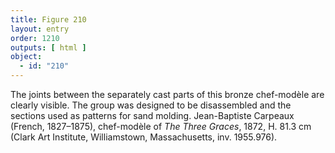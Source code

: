 ```yaml
---
title: Figure 210
layout: entry
order: 1210
outputs: [ html ]
object:
  - id: "210"
---
```


The joints between the separately cast parts of this bronze chef-modèle are clearly visible. The group was designed to be disassembled and the sections used as patterns for sand molding. Jean-Baptiste Carpeaux (French, 1827–1875), chef-modèle of *The Three Graces*, 1872, H. 81.3 cm (Clark Art Institute, Williamstown, Massachusetts, inv. 1955.976).
